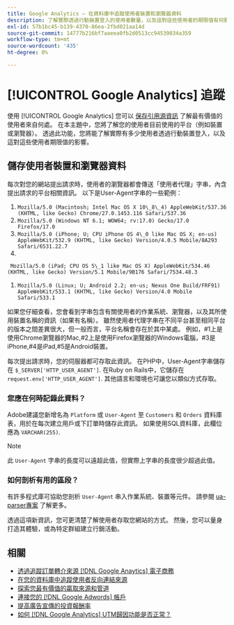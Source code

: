 ```yaml
---
title: Google Analytics — 在資料庫中追蹤使用者裝置和瀏覽器資料
description: 了解實際透過行動裝置登入的使用者數量，以及這對這些使用者的期限值有何影響。
exl-id: 57b1bc45-b139-4370-86ea-2fbd021aa14d
source-git-commit: 14777b216bf7aaeea0fb2d0513cc94539034a359
workflow-type: tm+mt
source-wordcount: '435'
ht-degree: 0%

---
```


# [!UICONTROL Google Analytics] 追蹤

使用 [!UICONTROL Google Analytics] 您可以 [保存引用源資訊](../analysis/google-track-user-acq.md) 了解最有價值的使用者來自何處。 在本主題中，您將了解您的使用者目前使用的平台（例如裝置或瀏覽器）。 透過此功能，您將能了解實際有多少使用者透過行動裝置登入，以及這對這些使用者期限值的影響。

## 儲存使用者裝置和瀏覽器資料

每次對您的網站提出請求時，使用者的瀏覽器都會傳送「使用者代理」字串，內含提出請求的平台相關資訊。 以下是User-Agent字串的一些範例：

1. `Mozilla/5.0 (Macintosh; Intel Mac OS X 10\_8\_4) AppleWebKit/537.36 (KHTML, like Gecko) Chrome/27.0.1453.116 Safari/537.36`
1. `Mozilla/5.0 (Windows NT 6.1; WOW64; rv:17.0) Gecko/17.0 Firefox/17.0`
1. `Mozilla/5.0 (iPhone; U; CPU iPhone OS 4\_0 like Mac OS X; en-us) AppleWebKit/532.9 (KHTML, like Gecko) Version/4.0.5 Mobile/8A293 Safari/6531.22.7`
1.
` Mozilla/5.0 (iPad; CPU OS 5\_1 like Mac OS X) AppleWebKit/534.46 (KHTML, like Gecko) Version/5.1 Mobile/9B176 Safari/7534.48.3`
1. `Mozilla/5.0 (Linux; U; Android 2.2; en-us; Nexus One Build/FRF91) AppleWebKit/533.1 (KHTML, like Gecko) Version/4.0 Mobile Safari/533.1`

如果您仔細查看，您會看到字串包含有關使用者的作業系統、瀏覽器，以及其所使用裝置名稱的資訊（如果有名稱）。 雖然使用者代理字串在不同平台甚至相同平台的版本之間差異很大，但一般而言，平台名稱會存在於其中某處。 例如，#1上是使用Chrome瀏覽器的Mac,#2上是使用Firefox瀏覽器的Windows電腦，#3是iPhone,#4是iPad,#5是Android裝置。

每次提出請求時，您的伺服器都可存取此資訊。 在PHP中，User-Agent字串儲存在 `$_SERVER['HTTP_USER_AGENT']`. 在Ruby on Rails中，它儲存在 `request.env['HTTP_USER_AGENT']`. 其他語言和環境也可讓您以類似方式存取。

### 您應在何時記錄此資料？

Adobe建議您新增名為 `Platform` 或 `User-Agent` 至 `Customers` 和 `Orders` 資料庫表，用於在每次建立用戶或下訂單時儲存此資訊。 如果使用SQL資料庫，此欄位應為 `VARCHAR(255)`. 

>[!NOTE]
>
>此 `User-Agent` 字串的長度可以遠超此值，但實際上字串的長度很少超過此值。

### 如何剖析有用的區段？

有許多程式庫可協助您剖析 `User-Agent` 串入作業系統、裝置等元件。 請參閱 [ua-parser專案](https://github.com/tobie/ua-parser) 了解更多。

透過這項新資訊，您可更清楚了解使用者存取您網站的方式。 然後，您可以量身打造其體驗，或為特定群組建立行銷活動。

## 相關

* [透過追蹤訂單轉介來源 [!DNL Google Anaytics] 電子商務](../importing-data/integrations/google-ecommerce.md)
* [在您的資料庫中追蹤使用者反向連結來源](../analysis/google-track-user-acq.md)
* [探索您最有價值的贏取來源和管道](../analysis/most-value-source-channel.md)
* [連接您的 [!DNL Google Adwords] 帳戶](../importing-data/integrations/google-adwords.md)
* [提高廣告宣傳的投資報酬率](../analysis/roi-ad-camp.md)
* [如何 [!DNL Google Analytics] UTM歸因功能是否正常？](../analysis/utm-attributes.md)
